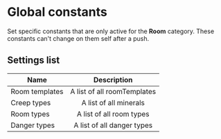 # Global constants

Set specific constants that are only active for the **Room** category. These constants can't change on them self after a push.

## Settings list

| Name           | Description                 |
|----------------|:---------------------------:|
| Room templates | A list of all roomTemplates |
| Creep types    | A list of all minerals      |
| Room types     | A list of all room types    |
| Danger types   | A list of all danger types  |
